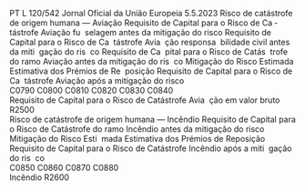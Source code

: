PT  L 120/542 Jornal Oficial da União Europeia 5.5.2023
 Risco de catástrofe de origem humana — Aviação  Requisito de Capital 
para o Risco de Ca ­
tástrofe Aviação fu ­
selagem antes da 
mitigação do risco  Requisito de 
Capital para o 
Risco de Ca ­
tástrofe Avia ­
ção responsa ­
bilidade civil 
antes da miti ­
gação do ris ­
co  Requisito de Ca ­
pital para o 
Risco de Catás ­
trofe do ramo 
Aviação antes da 
mitigação do ris ­
co  Mitigação do Risco 
Estimada  Estimativa dos 
Prémios de Re ­
posição  Requisito de Capital 
para o Risco de Ca ­
tástrofe Aviação 
após a mitigação do 
risco  
C0790  C0800  C0810  C0820  C0830  C0840  
Requisito de Capital para o Risco de Catástrofe Avia ­
ção em valor bruto  R2500  
Risco de catástrofe de origem humana — Incêndio  Requisito de Capital para 
o Risco de Catástrofe do 
ramo Incêndio antes da 
mitigação do risco  Mitigação do Risco Esti ­
mada  Estimativa 
dos Prémios 
de Reposição  Requisito de 
Capital para 
o Risco de 
Catástrofe 
Incêndio 
após a miti ­
gação do ris ­
co  
C0850  C0860  C0870  C0880  
Incêndio  R2600